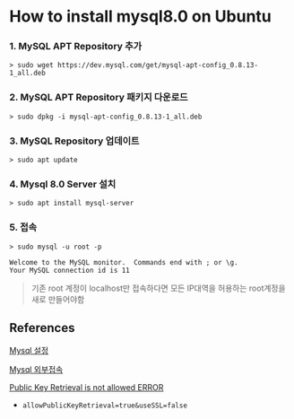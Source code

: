 # How to install mysql8.0 on Ubuntu

### 1. MySQL APT Repository 추가
``` shell
> sudo wget https://dev.mysql.com/get/mysql-apt-config_0.8.13-1_all.deb

```
###  2. MySQL APT Repository 패키지 다운로드
```shell
> sudo dpkg -i mysql-apt-config_0.8.13-1_all.deb
```

### 3. MySQL Repository 업데이트
```shell
> sudo apt update
```

### 4. Mysql 8.0 Server 설치
```shell
> sudo apt install mysql-server
```

### 5. 접속
```shell
> sudo mysql -u root -p

Welcome to the MySQL monitor.  Commands end with ; or \g.
Your MySQL connection id is 11

```

> 기존 root 계정이 localhost만 접속하다면 모든 IP대역을 허용하는 root계정을 새로 만들어야함

## References
[Mysql 설정](https://www.digitalocean.com/community/tutorials/how-to-install-mysql-on-ubuntu-18-04)

[Mysql 외부접속](https://bizadmin.tistory.com/entry/MySql-%EC%99%B8%EB%B6%80-%EC%A0%91%EC%86%8D-%EA%B0%80%EB%8A%A5%ED%95%98%EA%B2%8C-%EC%84%A4%EC%A0%95%ED%95%98%EA%B8%B0)

[Public Key Retrieval is not allowed ERROR](https://joont92.github.io/java/java-mysql-%EC%97%B0%EB%8F%99%EC%8B%9C-%EC%98%A4%EB%A5%98/)
- `allowPublicKeyRetrieval=true&useSSL=false`